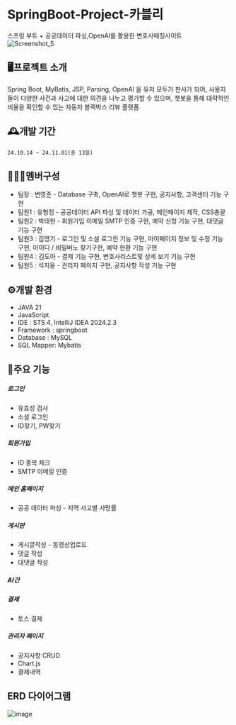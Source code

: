 SpringBoot-Project-카블리
=============
스프링 부트 + 공공데이터 파싱,OpenAI를 활용한 변호사매칭사이트
![Screenshot_5](https://github.com/user-attachments/assets/18a61ee3-0d93-48d8-a267-2c56b46987ae)




🖥️프로젝트 소개
-------------
Spring Boot, MyBatis, JSP, Parsing, OpenAI 을 유저 모두가 판사가 되어, 사용자들이 다양한 사건과 사고에 대한 의견을 나누고 평가할 수 있으며, 챗봇을 통해 대략적인 비율을 확인할 수 있는 자동차 블랙박스 리뷰 플랫폼

🕰️개발 기간
-------------
```24.10.14 ~ 24.11.01(총 13일)```

🧑‍🤝‍🧑멤버구성
-------------
<ul>
	<li>팀장  : 변영준 - Database 구축, OpenAI로 챗봇 구현, 공지사항, 고객센터 기능 구현</li>
	<li>팀원1 : 유형정 - 공공데이터 API 파싱 및 데이터 가공, 메인페이지 제작, CSS총괄</li>
	<li>팀원2 : 박태현 - 회원가입 이메일 SMTP 인증 구현, 예약 신청 기능 구현, 대댓글 기능 구현</li>
	<li>팀원3 : 김명기 - 로그인 및 소셜 로그린 기능 구현, 마이페이지 정보 및 수정 기능 구현, 아이디 / 비밀버노 찾기구현, 예약 현환 기능 구현</li>
	<li>팀원4 : 김도아 - 결제 기능 구현, 변호사리스트및 상세 보기 기능 구현</li>
	<li>팀원5 : 석지웅 - 관리자 페이지 구현, 공지사항 작성 기능 구현</li>
</ul>

⚙️개발 환경
-------------
<ul>
	<li>JAVA 21</li>
	<li>JavaScript</li>
	<li>IDE : STS 4, IntelliJ IDEA 2024.2.3</li>
	<li>Framework : springboot</li>
	<li>Database : MySQL</li>
	<li>SQL Mapper: Mybatis</li>
</ul>

📌주요 기능
-------------
<h5>로그인</h5>
<ul>
	<li>유효성 검사</li>
	<li>소셜 로그인</li>
	<li>ID찾기, PW찾기</li>
</ul>

<h5>회원가입 </h5>
<ul>
	<li>ID 중복 체크</li>
	<li>SMTP 이메일 인증</li>
</ul>

<h5>메인 홈페이지</h5>
<ul>
	<li>공공 데이터 파싱 - 지역 사고별 사망률</li>
</ul>

<H5>게시판</H5>
<ul>
	<li>게시글작성 - 동영상업로드</li>
	<li>댓글 작성</li>
	<li>대댓글 작성</li>
</ul>

<h5>AI간</h5>


<h5>결제</h5>
<ul>
		<li>토스 결제</li>      
</ul>

<h5>관리자 페이지 </h5>
<ul>
	<li>공지사항 CRUD</li>
	<li>Chart.js</li>
	<li>결제내역</li>
</ul>


ERD 다이어그램 
-------------
![image](https://github.com/user-attachments/assets/bec72bee-03e0-4145-a647-b4e260d9ca5b)


